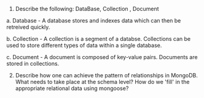 1. Describe the following: DataBase, Collection , Document

a. Database - A database stores and indexes data which can then be retreived quickly.

b. Collection - A collection is a segment of a databse. Collections can be used to store different types of data within a single database.

c. Document - A document is composed of key-value pairs. Documents are stored in collections.

2. Describe how one can achieve the pattern of relationships in MongoDB. What needs to take place at the schema level? How do we 'fill' in the appropriate relational data using mongoose?

<!--
*** DISREGARD, per Luis *** 
3. Describe what MVC Archtecture is and how we have used it this week with Node/Express/Mongoose. 
-->